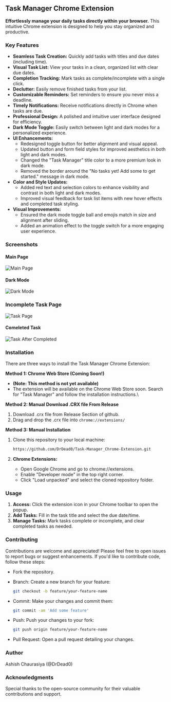 ## **Task Manager Chrome Extension**

**Effortlessly manage your daily tasks directly within your browser.** This intuitive Chrome extension is designed to help you stay organized and productive.

### **Key Features**

* **Seamless Task Creation:** Quickly add tasks with titles and due dates (including time).
* **Visual Task List:** View your tasks in a clean, organized list with clear due dates.
* **Completion Tracking:** Mark tasks as complete/incomplete with a single click.
* **Declutter:** Easily remove finished tasks from your list.
* **Customizable Reminders:** Set reminders to ensure you never miss a deadline.
* **Timely Notifications:** Receive notifications directly in Chrome when tasks are due.
* **Professional Design:** A polished and intuitive user interface designed for efficiency.
* **Dark Mode Toggle:** Easily switch between light and dark modes for a personalized experience.
* **UI Enhancements:**
    * Redesigned toggle button for better alignment and visual appeal.
    * Updated button and form field styles for improved aesthetics in both light and dark modes.
    * Changed the "Task Manager" title color to a more premium look in dark mode.
    * Removed the border around the "No tasks yet! Add some to get started." message in dark mode.
* **Color and Style Updates:**
    * Added red text and selection colors to enhance visibility and contrast in both light and dark modes.
    * Improved visual feedback for task list items with new hover effects and completed task styling.
* **Visual Improvements:**
    * Ensured the dark mode toggle ball and emojis match in size and alignment after sliding.
    * Added an animation effect to the toggle switch for a more engaging user experience.

### **Screenshots**
#### Main Page<br>

![Main Page ](https://github.com/DrDead0/Task-Manager_Chrome-Extension/blob/main/images/Normal%20(llightmode).png)
#### Dark Mode
![Dark Mode ](https://github.com/DrDead0/Task-Manager_Chrome-Extension/blob/main/images/Darkmode.png)
### Incomplete Task Page
![Task Page ](https://github.com/DrDead0/Task-Manager_Chrome-Extension/blob/main/images/incomplete%20v3.0%20.png)
#### Comeleted Task
![Task After Completed ](https://github.com/DrDead0/Task-Manager_Chrome-Extension/blob/main/images/complete%20Task%20v3.0.png)<br>



### **Installation**

There are three ways to install the Task Manager Chrome Extension:

**Method 1: Chrome Web Store (Coming Soon!)**

* **(Note: This method is not yet available)**
* The extension will be available on the Chrome Web Store soon. Search for "Task Manager" and follow the installation instructions.\

**Method 2: Manual Download .CRX file From Release**

1. Download .crx file from Release Section of github.
2. Drag and drop the .crx file into `chrome://extensions/`

**Method 3: Manual Installation**

1. Clone this repository to your local machine:
   
   ```bash
   https://github.com/DrDead0/Task-Manager_Chrome-Extension.git
   ```
2. **Chrome Extensions:**
    * Open Google Chrome and go to chrome://extensions.
    * Enable "Developer mode" in the top right corner.
    * Click "Load unpacked" and select the cloned repository folder.

### **Usage**

1. **Access:** Click the extension icon in your Chrome toolbar to open the popup.
2. **Add Tasks:** Fill in the task title and select the due date/time.
3. **Manage Tasks:** Mark tasks complete or incomplete, and clear completed tasks as needed.

### **Contributing**

Contributions are welcome and appreciated! Please feel free to open issues to report bugs or suggest enhancements. If you'd like to contribute code, follow these steps:

* Fork the repository.
* Branch: Create a new branch for your feature:
  
  ```bash
  git checkout -b feature/your-feature-name
  ```
* Commit: Make your changes and commit them:
  
  ```bash
  git commit -am 'Add some feature'
  ```
* Push: Push your changes to your fork:
  
  ```bash
  git push origin feature/your-feature-name
  ```
* Pull Request: Open a pull request detailing your changes.

### **Author**

Ashish Chaurasiya (@DrDead0)


### **Acknowledgments**

Special thanks to the open-source community for their valuable contributions and support.
